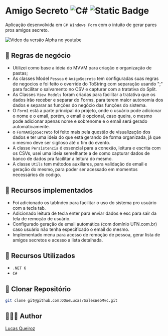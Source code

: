 ﻿# Amigo Secreto ![C#](https://img.shields.io/badge/c%23-%23239120.svg?logo=c-sharp&logoColor=white) ![Static Badge](https://img.shields.io/badge/6.0-blueviolet?logo=.net&logoColor=white) 

Aplicação desenvolvida em `C# Windows Form` com o intuito de gerar pares pros amigos secreto.

![Video da versão Alpha no youtube](https://youtu.be/Ri8pkEohAXI)

## 📏 Regras de negócio

- Utilizei como base a ideia do MVVM para criação e organização de pastas;
- As classes Model `Pessoa` e `AmigoSecreto` tem configuradas suas regras de negocios e foi feito o override do ToString com separação usando ";" para facilitar o salvamento no CSV e capturar com a tratativa do Split.
- As Classes `View Models` foram criadas para facilitar a tratativa que os dados irão receber e separar do Forms, para terem maior autonomia dos dados e separar as funções do negócio das funções do sistema.
- O `Form1` está a parte principal do projeto, onde o usuário pode adicionar o nome e o email, porém, o email é opcional, caso queira, o mesmo pode adicionar apenas nome e sobrenome e o email será gerado automáticamente.
- o `FormAmigoSecreto` foi feito mais pela questão de visualização dos dados e ter uma ideia do que está gerando de forma organizada, já que o mesmo deve ser sigiloso até o fim do evento.
- A classe `Persistencia` é essencial para a conexão, leitura e escrita com os CSVs, usei uma ideia semelhante a de como capturar dados de banco de dados pra facilitar a leitura do mesmo.
- A classe `Utils` tem métodos auxiliares, para validação de email e geração do mesmo, para poder ser acessado em momentos necessários do codigo.

## 📲 Recursos implementados
- Foi adicionado os tabIndex para facilitar o uso do sistema pro usuário com a tecla tab.
- Adicionado leitura de tecla enter para enviar dados e esc para sair da tela de remoção de usuário.
- Configurado geração de email automática (com domínio UFN.com.br) caso usuário não tenha especificado o email do mesmo.
- Implementado menu para acesso de remoção de pessoa, gerar lista de amigos secretos e acesso a lista detalhada.

## 🔧 Recursos Utilizados

- ``.NET 6``
- ``C#``

## 🔻 Clonar Repositório

```bash
git clone git@github.com:OQueLucas/SalesWebMvc.git
```

## 👨🏻‍🦱 Author
[Lucas Queiroz](https://github.com/OQueLucas/)
